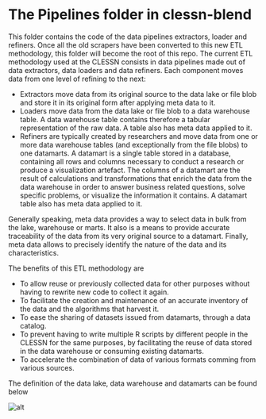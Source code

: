 # The Pipelines folder in clessn-blend

This folder contains the code of the data pipelines extractors, loader and refiners.  Once all the old scrapers have been converted to this new ETL methodology, this folder will become the root of this repo.
The current ETL methodology used at the CLESSN consists in data pipelines made out of data extractors, data loaders and data refiners.  Each component moves data from one level of refining to the next: 
* Extractors move data from its original source to the data lake or file blob and store it in its original form after applying meta data to it.
* Loaders move data from the data lake or file blob to a data warehouse table.  A data warehouse table contains therefore a tabular representation of the raw data.  A table also has meta data applied to it.
* Refiners are typically created by researchers and move data from one or more data warehouse tables (and exceptionally from the file blobs) to one datamarts.  A datamart is a single table stored in a database, containing all rows and columns necessary to conduct a research or produce a visualization artefact.  The columns of a datamart are the result of calculations and transformations that enrich the data from the data warehouse in order to answer business related questions, solve specific problems, or visualize the information it contains.  A datamart table also has meta data applied to it.

Generally speaking, meta data provides a way to select data in bulk from the lake, warehouse or marts.  It also is a means to provide accurate traceability of the data from its very original source to a datamart.  Finally, meta data allows to precisely identify the nature of the data and its characteristics.

The benefits of this ETL methodology are
* To allow reuse or previously collected data for other purposes without having to rewrite new code to collect it again.
* To facilitate the creation and maintenance of an accurate inventory of the data and the algorithms that harvest it.
* To ease the sharing of datasets issued from datamarts, through a data catalog.
* To prevent having to write multiple R scripts by different people in the CLESSN for the same purposes, by facilitating the reuse of data stored in the data warehouse or consuming existing datamarts.
* To accelerate the combination of data of various formats comming from various sources.

The definition of the data lake, data warehouse and datamarts can be found below

![alt](https://github.com/clessn/diagrams/blob/master/infra/definitiond_lake_warehouse_datamart.drawio.png)
